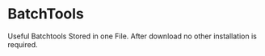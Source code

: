 # BatchTools
Useful Batchtools Stored in one File.
After download no other installation is required.

